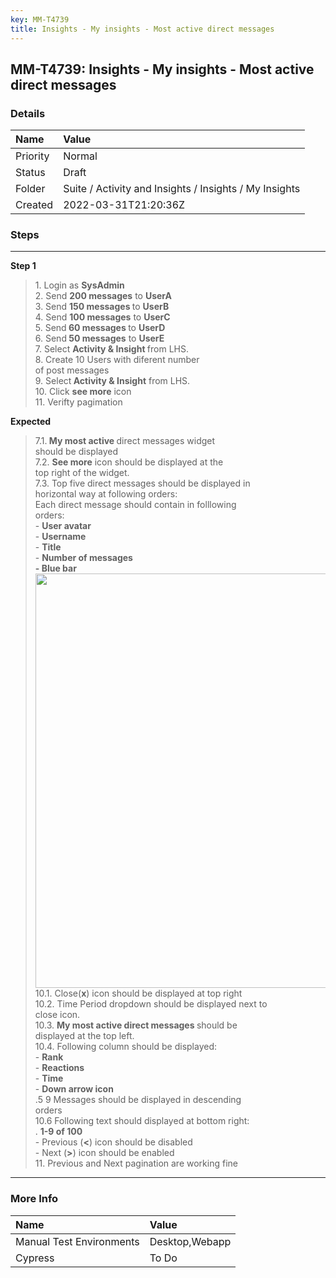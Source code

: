 ```yaml
---
key: MM-T4739
title: Insights - My insights - Most active direct messages
---
```


## MM-T4739: Insights - My insights - Most active direct messages

### Details

| Name     | Value                                                  |
| :------- | :----------------------------------------------------- |
| Priority | Normal                                                 |
| Status   | Draft                                                  |
| Folder   | Suite / Activity and Insights / Insights / My Insights |
| Created  | 2022-03-31T21:20:36Z                                   |

### Steps

<hr/>

**Step 1**

> <article>1. Login as <strong>SysAdmin</strong><br />2. Send <strong>200 messages</strong> to <strong>UserA</strong><br />3. Send <strong>150 messages </strong>to <strong>UserB</strong><br />4. Send <strong>100 messages</strong> to <strong>UserC</strong><br />5. Send<strong> 60 messages </strong>to <strong>UserD</strong><br />6. Send<strong> 50 messages</strong> to <strong>UserE</strong><br />7. Select <strong>Activity &amp; Insight </strong>from LHS.<br />8. Create 10 Users with diferent number<br />of post messages<br />9. Select<strong> Activity &amp; Insight</strong> from LHS.<br />10. Click <strong>see more</strong> icon<br />11. Verifty pagimation</article>

**Expected**

> <article>7.1.<strong> My most active </strong>direct messages widget<br />should be displayed<br />7.2. <strong>See more</strong> icon should be displayed at the<br />top right of the widget.<br />7.3. Top five direct messages should be displayed in<br />horizontal way at following orders:<br />Each direct message should contain in folllowing<br />orders:<br />- <strong>User avatar</strong><br />- <strong>Username</strong><br />- <strong>Title</strong><br />- <strong>Number of messages<br />- Blue bar</strong><br /><strong><img src="https://smartbear-tm4j-prod-us-west-2-attachment-rich-text.s3.us-west-2.amazonaws.com/embedded-f3277290f945470c4add5d21ef3dc7ca7b74388fc7152bfb6b99ae58c66a95a8-1649181027442-1649181027441.png" style="width:663px" class="fr-fic fr-fil fr-dib" /></strong>10.1. Close(<strong>x</strong>) icon should be displayed at top right<br />10.2. Time Period dropdown should be displayed next to<br />close icon.<br />10.3. <strong>My most active direct messages </strong>should be<br />displayed at the top left.<br />10.4. Following column should be displayed:<br />- <strong>Rank</strong><br />- <strong>Reactions</strong><br />- <strong>Time</strong> <br />- <strong>Down arrow icon</strong><br />.5 9 Messages should be displayed in descending<br />orders<br />10.6 Following text should displayed at bottom right:<br />. <strong>1-9 of 100</strong><br />- Previous (<strong>&lt;</strong>) icon should be disabled<br />- Next (<strong>&gt;</strong>) icon should be enabled<br />11. Previous and Next pagination are working fine</article>

<hr/>

### More Info

| Name                     | Value          |
| :----------------------- | :------------- |
| Manual Test Environments | Desktop,Webapp |
| Cypress                  | To Do          |
